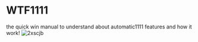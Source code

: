 # WTF1111
the quick win manual to understand about automatic1111 features and how it work! 
![2xscjb](https://github.com/l2el3er/WTF1111/assets/9995893/dd1b1de6-a0de-48ca-a999-e5f618a49ad5)
